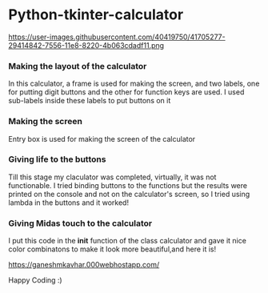 # Python-tkinter-calculator


https://user-images.githubusercontent.com/40419750/41705277-29414842-7556-11e8-8220-4b063cdadf11.png

### Making the layout of the calculator

In this calculator, a frame is used for making the screen, and two labels, one for putting digit buttons and the other for function keys are used. I used sub-labels inside these labels to put buttons on it

### Making the screen

Entry box is used for making the screen of the calculator

### Giving life to the buttons

Till this stage my claculator was completed, virtually, it was not functionable. I tried binding buttons to the functions but the results were printed on the console and not on the calculator's screen, so I tried using lambda in the buttons and it worked!

### Giving Midas touch to the calculator

I put this code in the __init__ function of the class calculator and gave it nice color combinatons to make it look more beautiful,and here it is!



https://ganeshmkavhar.000webhostapp.com/



Happy Coding :)

